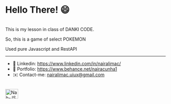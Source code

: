 # Hello There! 😄

<br>
This is my lesson in class of DANKI CODE.

So, this is a game of select POKEMON

Used pure Javascript and RestAPI

------------------------------------------------------------------------------------------------------------------------

- 💼 Linkedin: https://www.linkedin.com/in/nairalimac/
- 🎨 Portfolio: https://www.behance.net/nairacunha1
- ✉️ Contact-me: nairalimac.uiux@gmail.com


<div style="display: inline_block"><br>

   <img align="center" alt="Nah-JS" height="30" width="40" src="https://cdn.jsdelivr.net/gh/devicons/devicon/icons/javascript/javascript-original.svg">  
    
</div>
